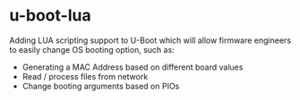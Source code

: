 u-boot-lua
==========

Adding LUA scripting support to U-Boot which will allow firmware engineers to easily change OS booting option, such as:

- Generating a MAC Address based on different board values
- Read / process files from network
- Change booting arguments based on PIOs
